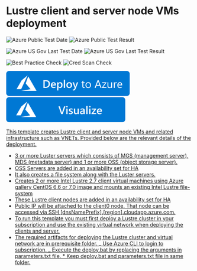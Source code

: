 # Lustre client and server node VMs deployment

![Azure Public Test Date](https://azurequickstartsservice.blob.core.windows.net/badges/intel-lustre-client-server/PublicLastTestDate.svg)
![Azure Public Test Result](https://azurequickstartsservice.blob.core.windows.net/badges/intel-lustre-client-server/PublicDeployment.svg)

![Azure US Gov Last Test Date](https://azurequickstartsservice.blob.core.windows.net/badges/intel-lustre-client-server/FairfaxLastTestDate.svg)
![Azure US Gov Last Test Result](https://azurequickstartsservice.blob.core.windows.net/badges/intel-lustre-client-server/FairfaxDeployment.svg)

![Best Practice Check](https://azurequickstartsservice.blob.core.windows.net/badges/intel-lustre-client-server/BestPracticeResult.svg)
![Cred Scan Check](https://azurequickstartsservice.blob.core.windows.net/badges/intel-lustre-client-server/CredScanResult.svg)

[![Deploy To Azure](https://raw.githubusercontent.com/Azure/azure-quickstart-templates/master/1-CONTRIBUTION-GUIDE/images/deploytoazure.svg?sanitize=true)](https://portal.azure.com/#create/Microsoft.Template/uri/https%3A%2F%2Fraw.githubusercontent.com%2FAzure%2Fazure-quickstart-templates%2Fmaster%2Fintel-lustre-client-server%2Fazuredeploy.json)
[![Visualize](https://raw.githubusercontent.com/Azure/azure-quickstart-templates/master/1-CONTRIBUTION-GUIDE/images/visualizebutton.svg?sanitize=true)](http://armviz.io/#/?load=https%3A%2F%2Fraw.githubusercontent.com%2FAzure%2Fazure-quickstart-templates%2Fmaster%2Fintel-lustre-client-server%2Fazuredeploy.json)

<a href="http://armviz.io/#/?load=https://raw.githubusercontent.com/Azure/azure-quickstart-templates/master/intel-lustre-client-server/azuredeploy.json" target="_blank">

This template creates Lustre client and server node VMs and related
infrastructure such as VNETs. Provided below are the relevant details of the
deployment.

- 3 or more Luster servers which consists of MGS (management server), MDS
  (metadata server) and 1 or more OSS (object storage server).
- OSS Servers are added in an availability set for HA
- It also creates a file system along with the Luster servers.
- Creates 2 or more Intel Lustre 2.7 client virtual machines using Azure gallery
  CentOS 6.6 or 7.0 image and mounts an existing Intel Lustre file-system
- These Lustre client nodes are added in an availability set for HA
- Public IP will be attached to the client0 node. That node can be accessed via
  SSH [dnsNamePrefix].[region].cloudapp.azure.com.
- To run this template you must first deploy a Lustre cluster in your
  subscription and use the existing virtual network when deploying the clients
  and server.
- The required artifacts for deploying the Lustre cluster and virtual network
  are in prerequisite folder. _ Use Azure CLI to login to subscription. _
  Execute the deploy.bat by replacing the arguments in parameters.txt file. \*
  Keep deploy.bat and parameters.txt file in same folder.
